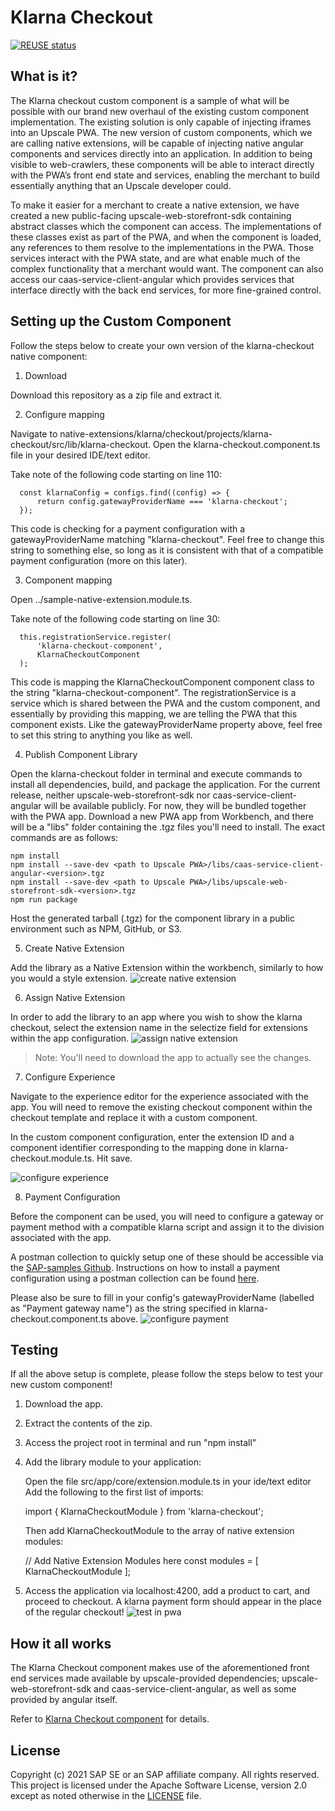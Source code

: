 # Klarna Checkout

[![REUSE status](https://api.reuse.software/badge/github.com/SAP-samples/upscale-commerce-open-payment-integration)](https://api.reuse.software/info/github.com/SAP-samples/upscale-commerce-open-payment-integration)

## What is it?
The Klarna checkout custom component is a sample of what will be possible with our brand new overhaul of the existing custom component implementation. The existing solution is only capable of injecting iframes into an Upscale PWA. The new version of custom components, which we are calling native extensions, will be capable of injecting native angular components and services directly into an application. In addition to being visible to web-crawlers, these components will be able to interact directly with the PWA’s front end state and services, enabling the merchant to build essentially anything that an Upscale developer could.

To make it easier for a merchant to create a native extension, we have created a new public-facing upscale-web-storefront-sdk containing abstract classes which the component can access. The implementations of these classes exist as part of the PWA, and when the component is loaded, any references to them resolve to the implementations in the PWA. Those services interact with the PWA state, and are what enable much of the complex functionality that a merchant would want. The component can also access our caas-service-client-angular which provides services that interface directly with the back end services, for more fine-grained control.

## Setting up the Custom Component
Follow the steps below to create your own version of the klarna-checkout native component:

1. Download

  Download this repository as a zip file and extract it.

2. Configure mapping

  Navigate to native-extensions/klarna/checkout/projects/klarna-checkout/src/lib/klarna-checkout. Open the klarna-checkout.component.ts file in your desired IDE/text editor.

  Take note of the following code starting on line 110: 

      const klarnaConfig = configs.find((config) => {
          return config.gatewayProviderName === 'klarna-checkout';
      });

  This code is checking for a payment configuration with a gatewayProviderName matching "klarna-checkout". Feel free to change this string to something else, so long as it is consistent with that of a compatible payment configuration (more on this later).

3. Component mapping

  Open ../sample-native-extension.module.ts.

  Take note of the following code starting on line 30:

      this.registrationService.register(
          'klarna-checkout-component',
          KlarnaCheckoutComponent
      );

  This code is mapping the KlarnaCheckoutComponent component class to the string "klarna-checkout-component". The registrationService is a service which is shared between the PWA and the custom component, and essentially by providing this mapping, we are telling the PWA that this component exists. Like the gatewayProviderName property above, feel free to set this string to anything you like as well.

4. Publish Component Library

  Open the klarna-checkout folder in terminal and execute commands to install all dependencies, build, and package the application. For the current release, neither upscale-web-storefront-sdk nor caas-service-client-angular will be available publicly. For now, they will be bundled together with the PWA app. Download a new PWA app from Workbench, and there will be a "libs" folder containing the .tgz files you'll need to install. The exact commands are as follows:
    
    npm install
    npm install --save-dev <path to Upscale PWA>/libs/caas-service-client-angular-<version>.tgz
    npm install --save-dev <path to Upscale PWA>/libs/upscale-web-storefront-sdk-<version>.tgz
    npm run package
   
  Host the generated tarball (.tgz) for the component library in a public environment such as NPM, GitHub, or S3.

5. Create Native Extension

  Add the library as a Native Extension within the workbench, similarly to how you would a style extension.
![create native extension](../../../../../documentation/images/Create_Native_Extension.png) 

6. Assign Native Extension

  In order to add the library to an app where you wish to show the klarna checkout, select the extension name in the selectize field for extensions within the app configuration.
  ![assign native extension](../../../../../documentation/images/Assign_native_extension.png) 

  > Note: You'll need to download the app to actually see the changes.

7. Configure Experience

  Navigate to the experience editor for the experience associated with the app. You will need to remove the existing checkout component within the checkout template and replace it with a custom component.

  In the custom component configuration, enter the extension ID and a component identifier corresponding to the mapping done in klarna-checkout.module.ts. Hit save.
  
  ![configure experience](../../../../../documentation/images/configure_experience.png) 

8. Payment Configuration

  Before the component can be used, you will need to configure a gateway or payment method with a compatible klarna script and assign it to the division associated with the app.

  A postman collection to quickly setup one of these should be accessible via the [SAP-samples Github](https://github.com/SAP-samples/upscale-commerce-open-payment-integration). Instructions on how to install a payment configuration using a postman collection can be found [here](https://github.com/SAP-samples/upscale-commerce-open-payment-integration/tree/main/postman/klarna/iframe).

  Please also be sure to fill in your config's gatewayProviderName (labelled as "Payment gateway name") as the string specified in klarna-checkout.component.ts above.
  ![configure payment](../../../../../documentation/images/configure_payment.png) 

## Testing
If all the above setup is complete, please follow the steps below to test your new custom component!

1. Download the app.

2. Extract the contents of the zip.

3. Access the project root in terminal and run "npm install"

4. Add the library module to your application:

    Open the file src/app/core/extension.module.ts in your ide/text editor
    Add the following to the first list of imports:
    
    import { KlarnaCheckoutModule } from 'klarna-checkout';

    Then add KlarnaCheckoutModule to the array of native extension modules:

    // Add Native Extension Modules here
    const modules = [ KlarnaCheckoutModule ];

5. Access the application via localhost:4200, add a product to cart, and proceed to checkout. A klarna payment form should appear in the place of the regular checkout! 
![test in pwa](../../../../../documentation/images/test_in_pwa.png) 

## How it all works
  The Klarna Checkout component makes use of the aforementioned front end services made available by upscale-provided dependencies; upscale-web-storefront-sdk and caas-service-client-angular, as well as some provided by angular itself.

  Refer to [Klarna Checkout component](https://github.com/SAP-samples/upscale-commerce-open-payment-integration/blob/main/postman/klarna/iframe/How%20Klarna%20Checkout%20Component%20Works.docx) for details.

## License
  Copyright (c) 2021 SAP SE or an SAP affiliate company. All rights reserved. This project is licensed under the Apache Software License, version 2.0 except as noted otherwise in the [LICENSE](LICENSES/Apache-2.0.txt) file.
